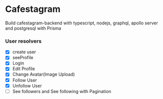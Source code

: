 # Cafestagram

Build cafestagram-backend with typescript, nodejs, graphql, apollo server and postgresql with Prisma

### User resolvers

- [x] create user
- [x] seeProfile
- [x] Login
- [x] Edit Profile
- [x] Change Avatar(Image Upload)
- [x] Follow User
- [x] Unfollow User
- [ ] See followers and See following with Pagination
